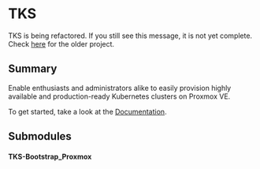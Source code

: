 # TKS

TKS is being refactored. If you still see this message, it is not yet complete. Check [here](https://github.com/zimmertr/Bootstrap-Kubernetes-with-QEMU) for the older project.

## Summary

Enable enthusiasts and administrators alike to easily provision highly available and production-ready Kubernetes clusters on Proxmox VE. 

To get started, take a look at the [Documentation](https://github.com/zimmertr/TKS-Documentation/).

## Submodules

#### TKS-Bootstrap_Proxmox

